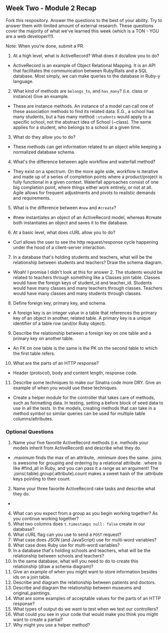 ## Week Two - Module 2 Recap

Fork this respository. Answer the questions to the best of your ability. Try to answer them with limited amount of external research. These questions cover the majority of what we've learned this week (which is a TON - YOU are a web developer!!!). 

Note: When you're done, submit a PR. 

1. At a high level, what is ActiveRecord? What does it do/allow you to do?
  * ActiveRecord is an example of Object Relational Mapping. It is an API that facilitates the communication between Ruby/Rails and a SQL database. Most simply, we can make queries to the database in Ruby-y language.
  
2. What kind of methods are `belongs_to`, and `has_many`? (i.e. class or instance) Give an example.
  * These are instance methods. An instance of a model can call one of these association methods to find its related data. E.G., a school has many students, but a has many method `:students` would apply to a specific school, not the abstract idea of School (~class). The same applies for a student, who belongs to a school at a given time.
  
3. What do they allow you to do?
  * These methods can get information related to an object while keeping a normalized database schema.

4. What's the difference between agile workflow and waterfall method?
  * They exist on a spectrum. On the more agile side, workflow is iterative and made up of a series of completion points where a product/project is fully functional in a given context. Waterfall approaches consist of one big completion point, where things either work entirely, or not at all. Agile allows for frequent adjustments and pivots to realistic demands and requirements.
  
5. What is the difference between `#new` and `#create`?
  * #new instantiates an object of an ActiveRecord model, whereas #create both instantiates an object and saves it to the database.
  
6. At a basic level, what does cURL allow you to do?
  * Curl allows the user to see the http request/response cycle happening under the hood of a client-server interaction.
  
7. In a database that's holding students and teachers, what will be the relationship between students and teachers? Draw the schema diagram.
  * Woah! I promise I didn't look at this for answer 2. The students would be related to teachers through something like a Classes join table. Classes would have the foreign keys of student_id and teacher_id. Students would have many classes and many teachers through classes. Teachers would have many classes and many students through classes.
  
8. Define foreign key, primary key, and schema.
  * A foreign key is an integer value in a table that references the primary key of an object in another, related table. A primary key is a unique identifier of a table row (and/or Ruby object).

9. Describe the relationship between a foreign key on one table and a primary key on another table.
  * An FK on one table is the same is the PK on the second table to which the first table refers.
  
10. What are the parts of an HTTP response?
  * Header (protocol), body and content length, response code.
  
11. Describe some techniques to make our Sinatra code more DRY. Give an example of when you would use these techniques.
  * Create a helper module for the controller that takes care of methods, such as formatting data. In testing, setting a before block of seed data to use in all the tests. In the models, creating methods that can take in a method symbol so similar queries can be used for multiple table columns/attributes. 


### Optional Questions

1. Name your five favorite ActiveRecord methods (i.e. methods your models inherit from ActiveRecord) and describe what they do.
  * .maximum finds the max of an attribute, .minimum does the same. .joins is awesome for grouping and ordering by a relational attribute. .where is like #find_all in Ruby, and you can pass it a range as an argument! The .joins(:table).group(:attribute).count makes a sweet hash of the :attribute keys pointing to their count.
  
2. Name your three favorite ActiveRecord rake tasks and describe what they do. 
  * 
4. What can you expect from a group as you begin working together? As you continue working together?
5. What two columns does `t.timestamps null: false` create in our database?
6. What cURL flag can you use to send a `POST` request?
7. What case does JSON (and JavaScript) use for multi-word variables?
8. What case does Ruby use for multi-word variables?
9. In a database that's holding schools and teachers, what will be the relationship between schools and teachers?
10. In the same database, what will you need to do to create this relationship (draw a schema diagram)?
11. Give an example of when you might want to store information besides ids on a join table.
12. Describe and diagram the relationship between patients and doctors.
13. Describe and diagram the relationship between museums and original_paintings.
14. What are some examples of acceptable values for the parts of an HTTP response?
15. What types of output do we want to test when we test our controllers?
16. What could you see in your code that would make you think you might want to create a partial?
17. Why might you use a helper method?
